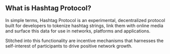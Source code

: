 ## What is Hashtag Protocol?

In simple terms, Hashtag Protocol is an experimental, decentralized protocol
built for developers to tokenize hashtag strings, link them with online media
and surface this data for use in networks, platforms and applications.

Stitched into this functionality are incentive mechanisms that
harnesses the self-interest of participants to drive positive network growth.
